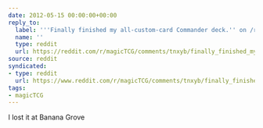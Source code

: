 ```yaml
---
date: 2012-05-15 00:00:00+00:00
reply_to:
  label: '''Finally finished my all-custom-card Commander deck.'' on /r/magicTCG'
  name: ''
  type: reddit
  url: https://reddit.com/r/magicTCG/comments/tnxyb/finally_finished_my_allcustomcard_commander_deck/
source: reddit
syndicated:
- type: reddit
  url: https://www.reddit.com/r/magicTCG/comments/tnxyb/finally_finished_my_allcustomcard_commander_deck/c4o9xo8/
tags:
- magicTCG
---
```


I lost it at Banana Grove